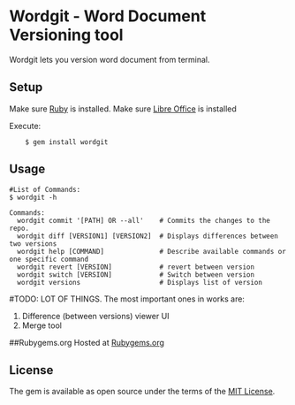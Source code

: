 # Wordgit - Word Document Versioning tool

Wordgit lets you version word document from terminal.


## Setup
Make sure [Ruby](https://www.ruby-lang.org/en/documentation/installation/) is installed.
Make sure [Libre Office](https://www.libreoffice.org/) is installed

Execute:
```
    $ gem install wordgit
```

## Usage

```shell
#List of Commands:
$ wordgit -h  

Commands:
  wordgit commit '[PATH] OR --all'    # Commits the changes to the repo.
  wordgit diff [VERSION1] [VERSION2]  # Displays differences between two versions
  wordgit help [COMMAND]              # Describe available commands or one specific command
  wordgit revert [VERSION]            # revert between version
  wordgit switch [VERSION]            # Switch between version
  wordgit versions                    # Displays list of version

```

#TODO: LOT OF THINGS. The most important ones in works are:
1. Difference (between versions) viewer UI
2. Merge tool

##Rubygems.org
Hosted at [Rubygems.org](https://rubygems.org/gems/s3_patron)

## License

The gem is available as open source under the terms of the [MIT License](http://opensource.org/licenses/MIT).
